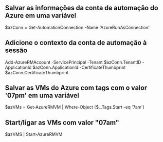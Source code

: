 ## Salvar as informações da conta de automação do Azure em uma variável
$azConn = Get-AutomationConnection -Name 'AzureRunAsConnection'

## Adicione o contexto da conta de automação à sessão
Add-AzureRMAccount -ServicePrincipal -Tenant $azConn.TenantID -ApplicationId $azConn.ApplicationId -CertificateThumbprint $azConn.CertificateThumbprint

## Salvar as VMs do Azure com tags com o valor '07pm' em uma variável
$azVMs = Get-AzureRMVM | Where-Object {$_.Tags.Start -eq '7am'}

## Start/ligar as VMs com valor "07am"
$azVMS | Start-AzureRMVM
